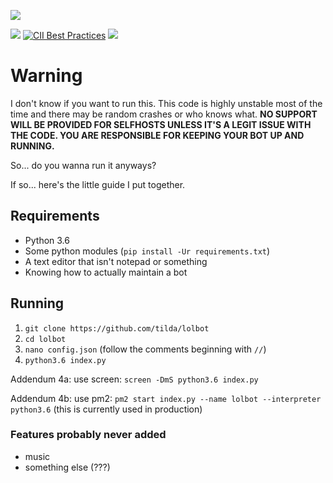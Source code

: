 
![](https://i-made.theworstme.me/ea0ad4.png)

[![](https://img.shields.io/badge/discord-server-7289DA.svg)](https://discord.gg/PEW4wx9) [![CII Best Practices](https://bestpractices.coreinfrastructure.org/projects/772/badge)](https://bestpractices.coreinfrastructure.org/projects/772)
[<img src="https://lold.s-ul.eu/OC314kET">](https://discordapp.com/api/oauth2/authorize?client_id=272549225454239744&scope=bot&permissions=0)

# Warning
I don't know if you want to run this. This code is highly unstable most of the time and there may be random crashes or who knows what. **NO SUPPORT WILL BE PROVIDED FOR SELFHOSTS UNLESS IT'S A LEGIT ISSUE WITH THE CODE. YOU ARE RESPONSIBLE FOR KEEPING YOUR BOT UP AND RUNNING.**

So... do you wanna run it anyways?

If so... here's the little guide I put together.

## Requirements

- Python 3.6
- Some python modules (`pip install -Ur requirements.txt`)
- A text editor that isn't notepad or something
- Knowing how to actually maintain a bot

## Running

1. `git clone https://github.com/tilda/lolbot`
2. `cd lolbot`
3. `nano config.json` (follow the comments beginning with `//`)
4. `python3.6 index.py` 

Addendum 4a: use screen: `screen -DmS python3.6 index.py`

Addendum 4b: use pm2: `pm2 start index.py --name lolbot --interpreter python3.6` (this is currently used in production)

### Features probably never added
- music
- something else (???)
